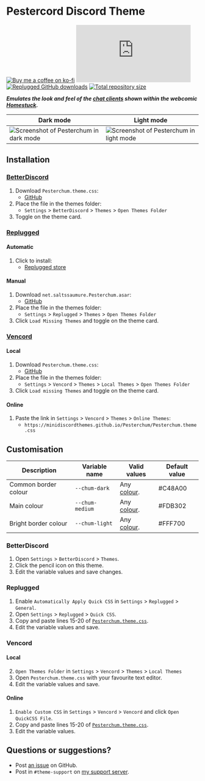 [wiki]:             https://mspaintadventures.fandom.com/wiki/Chat_client#Pesterchum
[homestuck]:        https://www.homestuck.com/story/25

[dark]:             https://cdn.discordapp.com/attachments/1142305515439923260/1142576246165876927/pesterchumdark.png
[light]:            https://cdn.discordapp.com/attachments/1142305515439923260/1142576246480437348/pesterchumlight.png

[css-color]:        https://developer.mozilla.org/en-US/docs/Web/CSS/color_value
[discord]:          https://discord.gg/uy8nKQVatp

[BetterDiscord]:    https://betterdiscord.app/
[Replugged]:        https://replugged.dev/
[Vencord]:          https://github.com/Vendicated/Vencord

[shield-donate]:    https://img.shields.io/badge/Donate-ko--fi-orange?style=flat-square&logo=kofi&logoColor=orange
[ko-fi]:            https://ko-fi.com/saltssaumure "Buy me a coffee!"

[shield-bd-dl]:     https://img.shields.io/github/downloads/MiniDiscordThemes/Pesterchum/Pesterchum.theme.css?color=purple&label=Downloads&style=flat-square
[shield-asar-dl]:   https://img.shields.io/github/downloads/MiniDiscordThemes/Pesterchum/net.saltssaumure.Pesterchum.asar?color=purple&label=Downloads&style=flat-square
[shield-repo-size]: https://img.shields.io/github/repo-size/MiniDiscordThemes/Pesterchum?label=Repository&style=flat-square "Total size"

[github]:           https://github.com/MiniDiscordThemes/Pesterchum
[issues]:           https://github.com/MiniDiscordThemes/Pesterchum/issues
[license]:          https://github.com/MiniDiscordThemes/Pesterchum/blob/main/LICENSE
[.theme.css]:       https://github.com/MiniDiscordThemes/Pesterchum/blob/main/Pesterchum.theme.css

[release-bd]:       https://betterdiscord.app/theme/?id=000 "BetterDiscord store page"
[release-rp]:       https://replugged.dev/store/net.saltssaumure.Pesterchum "Replugged store page"
[release-bd-gh]:    https://github.com/MiniDiscordThemes/Pesterchum/releases/latest/download/Pesterchum.theme.css "Get latest release"
[release-rp-gh]:    https://github.com/MiniDiscordThemes/Pesterchum/releases/latest/download/net.saltssaumure.Pesterchum.asar "Get latest release"

# Pestercord Discord Theme
[![Buy me a coffee on ko-fi][shield-donate]][ko-fi]
[![BetterDiscord GitHub downloads][shield-bd-dl]][release-bd-gh]
[![Replugged GitHub downloads][shield-asar-dl]][release-rp-gh]
[![Total repository size][shield-repo-size]][github]

***Emulates the look and feel of the [chat clients][wiki] shown within the webcomic [Homestuck][homestuck].***

| Dark mode                                      | Light mode                                       |
| ---------------------------------------------- | ------------------------------------------------ |
| ![Screenshot of Pesterchum in dark mode][dark] | ![Screenshot of Pesterchum in light mode][light] |

## Installation

### [BetterDiscord][BetterDiscord]
1. Download `Pesterchum.theme.css`:
    - [GitHub][release-bd-gh]
2. Place the file in the themes folder:
    - `Settings` > `BetterDiscord` > `Themes` > `Open Themes Folder`
3. Toggle on the theme card.

### [Replugged][Replugged]
#### Automatic
1. Click to install:
    - [Replugged store][release-rp]
#### Manual
1. Download `net.saltssaumure.Pesterchum.asar`:
    - [GitHub][release-rp-gh]
2. Place the file in the themes folder:
    - `Settings` > `Replugged` > `Themes` > `Open Themes Folder`
3. Click `Load Missing Themes` and toggle on the theme card.

### [Vencord][Vencord]
#### Local
1. Download `Pesterchum.theme.css`:
    - [GitHub][release-bd-gh]
2. Place the file in the themes folder:
    - `Settings` > `Vencord` > `Themes` > `Local Themes` > `Open Themes Folder`
3. Click `Load missing Themes` and toggle on the theme card.
#### Online
1. Paste the link in `Settings` > `Vencord` > `Themes` > `Online Themes`:
    - `https://minidiscordthemes.github.io/Pesterchum/Pesterchum.theme.css`

## Customisation

| Description          | Variable name   | Valid values             | Default value |
| -------------------- | --------------- | ------------------------ | ------------- |
| Common border colour | `--chum-dark`   | Any [colour][css-color]. | #C48A00       |
| Main colour          | `--chum-medium` | Any [colour][css-color]. | #FDB302       |
| Bright border colour | `--chum-light`  | Any [colour][css-color]. | #FFF700       |

### BetterDiscord
1. Open `Settings` > `BetterDiscord` > `Themes`.
2. Click the pencil icon on this theme.
3. Edit the variable values and save changes.

### Replugged
1. Enable `Automatically Apply Quick CSS` in `Settings` > `Replugged` > `General`.
1. Open `Settings` > `Replugged` > `Quick CSS`.
3. Copy and paste lines 15-20 of [`Pesterchum.theme.css`][.theme.css].
3. Edit the variable values and save.

### Vencord
#### Local
2. `Open Themes Folder` in `Settings` > `Vencord` > `Themes` > `Local Themes`
3. Open `Pesterchum.theme.css` with your favourite text editor.
4. Edit the variable values and save.
#### Online
1. `Enable Custom CSS` in `Settings` > `Vencord` > `Vencord` and click `Open QuickCSS File`.
2. Copy and paste lines 15-20 of [`Pesterchum.theme.css`][.theme.css].
3. Edit the variable values.

## Questions or suggestions?
- Post [an issue][issues] on GitHub.
- Post in `#theme-support` on [my support server][discord].
